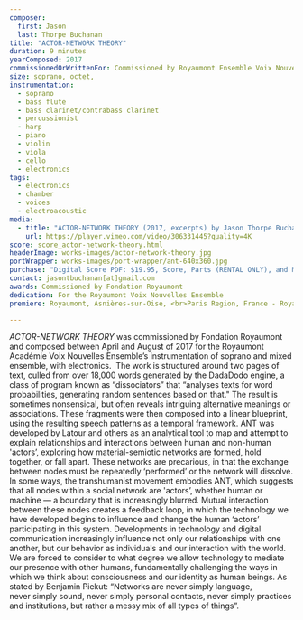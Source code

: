 ```yaml
---
composer:
  first: Jason
  last: Thorpe Buchanan
title: "ACTOR-NETWORK THEORY"
duration: 9 minutes
yearComposed: 2017
commissionedOrWrittenFor: Commissioned by Royaumont Ensemble Voix Nouvelles
size: soprano, octet,
instrumentation:
  - soprano
  - bass flute
  - bass clarinet/contrabass clarinet
  - percussionist
  - harp
  - piano
  - violin
  - viola
  - cello
  - electronics
tags:
  - electronics
  - chamber
  - voices
  - electroacoustic
media:
  - title: "ACTOR-NETWORK THEORY (2017, excerpts) by Jason Thorpe Buchanan"
    url: https://player.vimeo.com/video/306331445?quality=4K
score: score_actor-network-theory.html
headerImage: works-images/actor-network-theory.jpg
portWrapper: works-images/port-wrapper/ant-640x360.jpg
purchase: "Digital Score PDF: $19.95, Score, Parts (RENTAL ONLY), and Max Patch: $109.95"
contact: jasontbuchanan[at]gmail.com
awards: Commissioned by Fondation Royaumont
dedication: For the Royaumont Voix Nouvelles Ensemble
premiere: Royaumont, Asnières-sur-Oise, <br>Paris Region, France - Royamount Académie Voix Vouvelles Ensemble - September 8, 2017

---
```

*ACTOR-NETWORK THEORY* was commissioned by Fondation Royaumont and composed between April and August of 2017 for the Royaumont Académie Voix Nouvelles Ensemble’s instrumentation of soprano and mixed ensemble, with electronics.  The work is structured around two pages of text, culled from over 18,000 words generated by the DadaDodo engine, a class of program known as “dissociators” that “analyses texts for word probabilities, generating random sentences based on that." The result is sometimes nonsensical, but often reveals intriguing alternative meanings or associations. These fragments were then composed into a linear blueprint, using the resulting speech patterns as a temporal framework. ANT was developed by Latour and others as an analytical tool to map and attempt to explain relationships and interactions between human and non-human 'actors’, exploring how material-semiotic networks are formed, hold together, or fall apart. These networks are precarious, in that the exchange between nodes must be repeatedly ‘performed’ or the network will dissolve. In some ways, the transhumanist movement embodies ANT, which suggests that all nodes within a social network are 'actors’, whether human or machine — a boundary that is increasingly blurred. Mutual interaction between these nodes creates a feedback loop, in which the technology we have developed begins to influence and change the human ‘actors’ participating in this system. Developments in technology and digital communication increasingly influence not only our relationships with one another, but our behavior as individuals and our interaction with the world. We are forced to consider to what degree we allow technology to mediate our presence with other humans, fundamentally challenging the ways in which we think about consciousness and our identity as human beings. As stated by Benjamin Piekut: “Networks are never simply language, never simply sound, never simply personal contacts, never simply practices and institutions, but rather a messy mix of all types of things”.

<br><Br>

